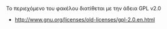 Το περιεχόμενο του φακέλου διατίθεται με την άδεια GPL v2.0

- http://www.gnu.org/licenses/old-licenses/gpl-2.0.en.html
